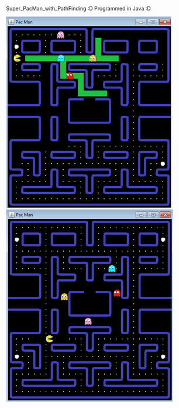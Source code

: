 Super_PacMan_with_PathFinding :D
Programmed in Java :D


![alt text](https://github.com/mateuszpawlowski-programmer/Super_PacMan_with_PathFinding/blob/main/pacman_pathfinding.png)
![alt text](https://github.com/mateuszpawlowski-programmer/PacMan/blob/main/pacman.png)
